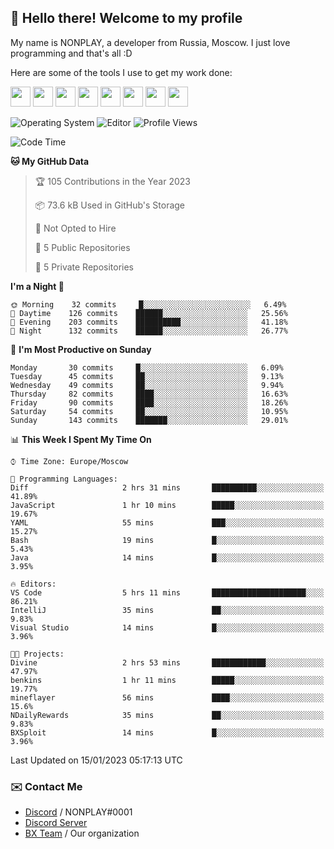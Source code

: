## :wave: Hello there! Welcome to my profile

My name is NONPLAY, a developer from Russia, Moscow. I just love programming and that's all :D

Here are some of the tools I use to get my work done:

<kbd><img height="32" src="https://img.icons8.com/color/2x/visual-studio-code-2019.png"></kbd>
<kbd><img height="32" src="https://img.icons8.com/color/2x/linux.png"></kbd>
<kbd><img height="32" src="https://img.icons8.com/fluent/2x/console.png"></kbd>
<kbd><img height="32" src="https://img.icons8.com/color/2x/open-source.png"></kbd>
<kbd><img height="32" src="https://img.icons8.com/color/2x/git.png"></kbd>
<kbd><img height="32" src="https://img.icons8.com/color/2x/nginx.png"></kbd>
<a href="?#gh-light-mode-only"><kbd><img height="32" src="https://img.icons8.com/metro/2x/mysql.png"></kbd></a>
<a href="?#gh-dark-mode-only"><kbd><img height="32" src="https://img.icons8.com/FFFFFF/metro/2x/mysql.png"></kbd></a>

![Operating System](https://img.shields.io/badge/OS-Windows%2010%20Pro-informational?style=for-the-badge&logo=Windows&logoColor=white&color=007ec6)
![Editor](https://img.shields.io/badge/Editor-VS%20Code-informational?style=for-the-badge&logo=Visual%20Studio%20Code&logoColor=white&color=007ec6)
![Profile Views](https://komarev.com/ghpvc/?username=NONPLAYT&color=blue&style=for-the-badge)

<!--START_SECTION:waka-->
![Code Time](http://img.shields.io/badge/Code%20Time-43%20hrs%2015%20mins-blue)

**🐱 My GitHub Data** 

> 🏆 105 Contributions in the Year 2023
 > 
> 📦 73.6 kB Used in GitHub's Storage 
 > 
> 🚫 Not Opted to Hire
 > 
> 📜 5 Public Repositories 
 > 
> 🔑 5 Private Repositories  
 > 
**I'm a Night 🦉** 

```text
🌞 Morning    32 commits     █░░░░░░░░░░░░░░░░░░░░░░░░   6.49% 
🌆 Daytime    126 commits    ██████░░░░░░░░░░░░░░░░░░░   25.56% 
🌃 Evening    203 commits    ██████████░░░░░░░░░░░░░░░   41.18% 
🌙 Night      132 commits    ██████░░░░░░░░░░░░░░░░░░░   26.77%

```
📅 **I'm Most Productive on Sunday** 

```text
Monday       30 commits     █░░░░░░░░░░░░░░░░░░░░░░░░   6.09% 
Tuesday      45 commits     ██░░░░░░░░░░░░░░░░░░░░░░░   9.13% 
Wednesday    49 commits     ██░░░░░░░░░░░░░░░░░░░░░░░   9.94% 
Thursday     82 commits     ████░░░░░░░░░░░░░░░░░░░░░   16.63% 
Friday       90 commits     ████░░░░░░░░░░░░░░░░░░░░░   18.26% 
Saturday     54 commits     ██░░░░░░░░░░░░░░░░░░░░░░░   10.95% 
Sunday       143 commits    ███████░░░░░░░░░░░░░░░░░░   29.01%

```


📊 **This Week I Spent My Time On** 

```text
⌚︎ Time Zone: Europe/Moscow

💬 Programming Languages: 
Diff                     2 hrs 31 mins       ██████████░░░░░░░░░░░░░░░   41.89% 
JavaScript               1 hr 10 mins        █████░░░░░░░░░░░░░░░░░░░░   19.67% 
YAML                     55 mins             ███░░░░░░░░░░░░░░░░░░░░░░   15.27% 
Bash                     19 mins             █░░░░░░░░░░░░░░░░░░░░░░░░   5.43% 
Java                     14 mins             █░░░░░░░░░░░░░░░░░░░░░░░░   3.95%

🔥 Editors: 
VS Code                  5 hrs 11 mins       █████████████████████░░░░   86.21% 
IntelliJ                 35 mins             ██░░░░░░░░░░░░░░░░░░░░░░░   9.83% 
Visual Studio            14 mins             █░░░░░░░░░░░░░░░░░░░░░░░░   3.96%

🐱‍💻 Projects: 
Divine                   2 hrs 53 mins       ████████████░░░░░░░░░░░░░   47.97% 
benkins                  1 hr 11 mins        █████░░░░░░░░░░░░░░░░░░░░   19.77% 
mineflayer               56 mins             ████░░░░░░░░░░░░░░░░░░░░░   15.6% 
NDailyRewards            35 mins             ██░░░░░░░░░░░░░░░░░░░░░░░   9.83% 
BXSploit                 14 mins             █░░░░░░░░░░░░░░░░░░░░░░░░   3.96%

```


 Last Updated on 15/01/2023 05:17:13 UTC
<!--END_SECTION:waka-->

### ✉️ Contact Me

- [Discord](https://discord.com/users/597087584090587177) / NONPLAY#0001
- [Discord Server](https://discord.gg/p7cxhw7E2M)
- [BX Team](https://github.com/BX-Team) / Our organization
